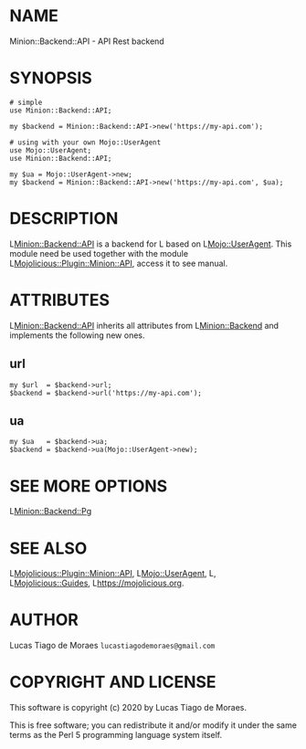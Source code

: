 # NAME

Minion::Backend::API - API Rest backend

# SYNOPSIS

    # simple
    use Minion::Backend::API;
    
    my $backend = Minion::Backend::API->new('https://my-api.com');
    
    # using with your own Mojo::UserAgent
    use Mojo::UserAgent;
    use Minion::Backend::API;
    
    my $ua = Mojo::UserAgent->new;
    my $backend = Minion::Backend::API->new('https://my-api.com', $ua);
    
# DESCRIPTION

L<Minion::Backend::API> is a backend for L<Minion> based on L<Mojo::UserAgent>.
This module need be used together with the module L<Mojolicious::Plugin::Minion::API>,
access it to see manual.

# ATTRIBUTES

L<Minion::Backend::API> inherits all attributes from L<Minion::Backend> and
implements the following new ones.

## url

    my $url  = $backend->url;
    $backend = $backend->url('https://my-api.com');

## ua

    my $ua   = $backend->ua;
    $backend = $backend->ua(Mojo::UserAgent->new);

# SEE MORE OPTIONS

L<Minion::Backend::Pg>

# SEE ALSO

L<Mojolicious::Plugin::Minion::API>, L<Mojo::UserAgent>, L<Minion>, L<Mojolicious::Guides>, L<https://mojolicious.org>.

# AUTHOR

Lucas Tiago de Moraes `lucastiagodemoraes@gmail.com`

# COPYRIGHT AND LICENSE

This software is copyright (c) 2020 by Lucas Tiago de Moraes.

This is free software; you can redistribute it and/or modify it under the same terms as the Perl 5 programming language system itself.